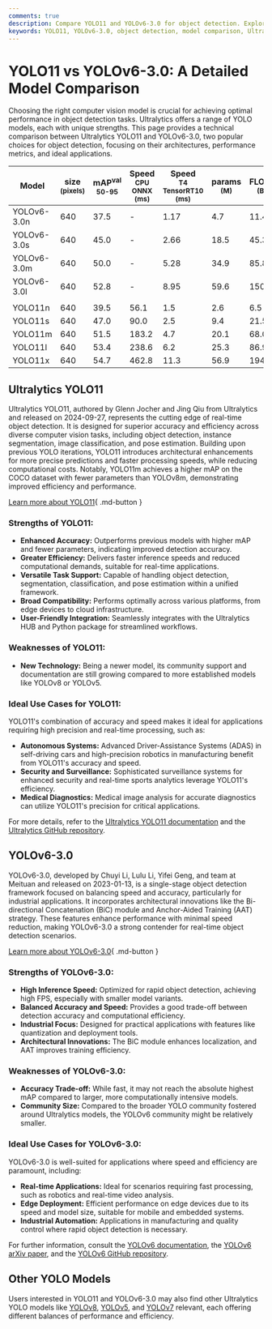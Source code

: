 ```yaml
---
comments: true
description: Compare YOLO11 and YOLOv6-3.0 for object detection. Explore architectures, metrics, and use cases to choose the best model for your needs.
keywords: YOLO11, YOLOv6-3.0, object detection, model comparison, Ultralytics, computer vision, real-time detection, performance metrics, deep learning
---
```


# YOLO11 vs YOLOv6-3.0: A Detailed Model Comparison

Choosing the right computer vision model is crucial for achieving optimal performance in object detection tasks. Ultralytics offers a range of YOLO models, each with unique strengths. This page provides a technical comparison between Ultralytics YOLO11 and YOLOv6-3.0, two popular choices for object detection, focusing on their architectures, performance metrics, and ideal applications.

<script async src="https://cdn.jsdelivr.net/npm/chart.js"></script>
<script defer src="../../javascript/benchmark.js"></script>

<canvas id="modelComparisonChart" width="1024" height="400" active-models='["YOLOv6-3.0", "YOLO11"]'></canvas>

| Model       | size<br><sup>(pixels) | mAP<sup>val<br>50-95 | Speed<br><sup>CPU ONNX<br>(ms) | Speed<br><sup>T4 TensorRT10<br>(ms) | params<br><sup>(M) | FLOPs<br><sup>(B) |
| ----------- | --------------------- | -------------------- | ------------------------------ | ----------------------------------- | ------------------ | ----------------- |
| YOLOv6-3.0n | 640                   | 37.5                 | -                              | 1.17                                | 4.7                | 11.4              |
| YOLOv6-3.0s | 640                   | 45.0                 | -                              | 2.66                                | 18.5               | 45.3              |
| YOLOv6-3.0m | 640                   | 50.0                 | -                              | 5.28                                | 34.9               | 85.8              |
| YOLOv6-3.0l | 640                   | 52.8                 | -                              | 8.95                                | 59.6               | 150.7             |
|             |                       |                      |                                |                                     |                    |                   |
| YOLO11n     | 640                   | 39.5                 | 56.1                           | 1.5                                 | 2.6                | 6.5               |
| YOLO11s     | 640                   | 47.0                 | 90.0                           | 2.5                                 | 9.4                | 21.5              |
| YOLO11m     | 640                   | 51.5                 | 183.2                          | 4.7                                 | 20.1               | 68.0              |
| YOLO11l     | 640                   | 53.4                 | 238.6                          | 6.2                                 | 25.3               | 86.9              |
| YOLO11x     | 640                   | 54.7                 | 462.8                          | 11.3                                | 56.9               | 194.9             |

## Ultralytics YOLO11

Ultralytics YOLO11, authored by Glenn Jocher and Jing Qiu from Ultralytics and released on 2024-09-27, represents the cutting edge of real-time object detection. It is designed for superior accuracy and efficiency across diverse computer vision tasks, including object detection, instance segmentation, image classification, and pose estimation. Building upon previous YOLO iterations, YOLO11 introduces architectural enhancements for more precise predictions and faster processing speeds, while reducing computational costs. Notably, YOLO11m achieves a higher mAP on the COCO dataset with fewer parameters than YOLOv8m, demonstrating improved efficiency and performance.

[Learn more about YOLO11](https://docs.ultralytics.com/models/yolo11/){ .md-button }

### Strengths of YOLO11:

- **Enhanced Accuracy:** Outperforms previous models with higher mAP and fewer parameters, indicating improved detection accuracy.
- **Greater Efficiency:** Delivers faster inference speeds and reduced computational demands, suitable for real-time applications.
- **Versatile Task Support:** Capable of handling object detection, segmentation, classification, and pose estimation within a unified framework.
- **Broad Compatibility:** Performs optimally across various platforms, from edge devices to cloud infrastructure.
- **User-Friendly Integration:** Seamlessly integrates with the Ultralytics HUB and Python package for streamlined workflows.

### Weaknesses of YOLO11:

- **New Technology:** Being a newer model, its community support and documentation are still growing compared to more established models like YOLOv8 or YOLOv5.

### Ideal Use Cases for YOLO11:

YOLO11's combination of accuracy and speed makes it ideal for applications requiring high precision and real-time processing, such as:

- **Autonomous Systems:** Advanced Driver-Assistance Systems (ADAS) in self-driving cars and high-precision robotics in manufacturing benefit from YOLO11's accuracy and speed.
- **Security and Surveillance:** Sophisticated surveillance systems for enhanced security and real-time sports analytics leverage YOLO11's efficiency.
- **Medical Diagnostics:** Medical image analysis for accurate diagnostics can utilize YOLO11's precision for critical applications.

For more details, refer to the [Ultralytics YOLO11 documentation](https://docs.ultralytics.com/models/yolo11/) and the [Ultralytics GitHub repository](https://github.com/ultralytics/ultralytics).

## YOLOv6-3.0

YOLOv6-3.0, developed by Chuyi Li, Lulu Li, Yifei Geng, and team at Meituan and released on 2023-01-13, is a single-stage object detection framework focused on balancing speed and accuracy, particularly for industrial applications. It incorporates architectural innovations like the Bi-directional Concatenation (BiC) module and Anchor-Aided Training (AAT) strategy. These features enhance performance with minimal speed reduction, making YOLOv6-3.0 a strong contender for real-time object detection scenarios.

[Learn more about YOLOv6-3.0](https://docs.ultralytics.com/models/yolov6/){ .md-button }

### Strengths of YOLOv6-3.0:

- **High Inference Speed:** Optimized for rapid object detection, achieving high FPS, especially with smaller model variants.
- **Balanced Accuracy and Speed:** Provides a good trade-off between detection accuracy and computational efficiency.
- **Industrial Focus:** Designed for practical applications with features like quantization and deployment tools.
- **Architectural Innovations:** The BiC module enhances localization, and AAT improves training efficiency.

### Weaknesses of YOLOv6-3.0:

- **Accuracy Trade-off:** While fast, it may not reach the absolute highest mAP compared to larger, more computationally intensive models.
- **Community Size:** Compared to the broader YOLO community fostered around Ultralytics models, the YOLOv6 community might be relatively smaller.

### Ideal Use Cases for YOLOv6-3.0:

YOLOv6-3.0 is well-suited for applications where speed and efficiency are paramount, including:

- **Real-time Applications:** Ideal for scenarios requiring fast processing, such as robotics and real-time video analysis.
- **Edge Deployment:** Efficient performance on edge devices due to its speed and model size, suitable for mobile and embedded systems.
- **Industrial Automation:** Applications in manufacturing and quality control where rapid object detection is necessary.

For further information, consult the [YOLOv6 documentation](https://docs.ultralytics.com/models/yolov6/), the [YOLOv6 arXiv paper](https://arxiv.org/abs/2301.05586), and the [YOLOv6 GitHub repository](https://github.com/meituan/YOLOv6).

## Other YOLO Models

Users interested in YOLO11 and YOLOv6-3.0 may also find other Ultralytics YOLO models like [YOLOv8](https://docs.ultralytics.com/models/yolov8/), [YOLOv5](https://docs.ultralytics.com/models/yolov5/), and [YOLOv7](https://docs.ultralytics.com/models/yolov7/) relevant, each offering different balances of performance and efficiency.

